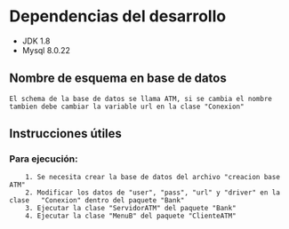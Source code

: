 # Dependencias del desarrollo 
* JDK 1.8
* Mysql 8.0.22

## Nombre de esquema en base de datos
    El schema de la base de datos se llama ATM, si se cambia el nombre tambien debe cambiar la variable url en la clase "Conexion"

## Instrucciones útiles
### Para ejecución:
        1. Se necesita crear la base de datos del archivo "creacion base ATM"
        2. Modificar los datos de "user", "pass", "url" y "driver" en la clase   "Conexion" dentro del paquete "Bank"
        3. Ejecutar la clase "ServidorATM" del paquete "Bank"
        4. Ejecutar la clase "MenuB" del paquete "ClienteATM"